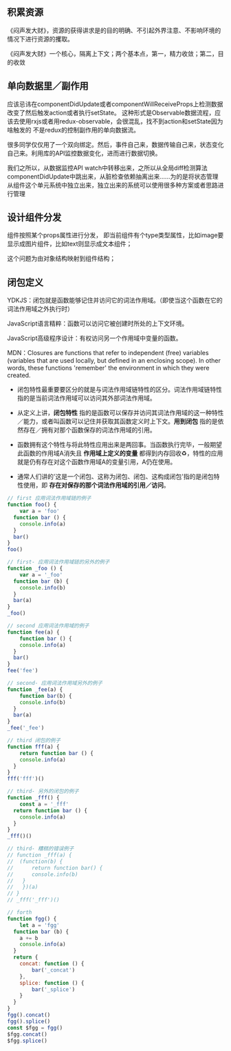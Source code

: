 ## 积累资源

《闷声发大财》，资源的获得讲求是的目的明确、不引起外界注意、不影响环境的情况下进行资源的攫取。

《闷声发大财》一个核心，隔离上下文；两个基本点，第一，精力收敛；第二，目的收敛

## 单向数据里／副作用

应该忌讳在componentDidUpdate或者componentWillReceiveProps上检测数据改变了然后触发action或者执行setState。
这种形式是Observable数据流程，应该去使用rxjs或者用redux-observable，会很混乱，找不到action和setState因为啥触发的
不是redux的控制副作用的单向数据流。

很多同学仅仅用了一个双向绑定。然后，事件自己来，数据传输自己来，状态变化自己来。利用库的API监控数据变化，进而进行数据切换。

我们之所以，从数据监控API watch中转移出来，之所以从全局diff检测算法componentDidUpdate中跳出来，从脏检查依赖抽离出来......为的是将状态管理从组件这个单元系统中独立出来，独立出来的系统可以使用很多种方案或者思路进行管理

## 设计组件分发

组件按照某个props属性进行分发，
即当前组件有个type类型属性，比如image要显示成图片组件，比如text则显示成文本组件；

这个问题为由对象结构映射到组件结构；

## 闭包定义

YDKJS：闭包就是函数能够记住并访问它的词法作用域。（即使当这个函数在它的词法作用域之外执行时）

JavaScript语言精粹：函数可以访问它被创建时所处的上下文环境。

JavaScript高级程序设计：有权访问另一个作用域中变量的函数。

MDN：Closures are functions that refer to independent (free) variables (variables that are used locally, but defined in an enclosing scope). In other words, these functions 'remember' the environment in which they were created.

- 闭包特性最重要要区分的就是与词法作用域链特性的区分。词法作用域链特性指的是当前词法作用域可以访问其外部词法作用域。

- 从定义上讲，**闭包特性** 指的是函数可以保存并访问其词法作用域的这一种特性／能力，或者叫函数可以记住并获取其函数定义时上下文。**用到闭包** 指的是依然存在／拥有对那个函数保存的词法作用域的引用。

- 函数拥有这个特性与将此特性应用出来是两回事。当函数执行完毕，一般期望此函数的作用域A消失且 **作用域上定义的变量** 都得到内存回收♻️，特性的应用就是仍有存在对这个函数作用域A的变量引用，A仍在使用。

- 通常人们讲的'这是一个闭包、这称为闭包、闭包、这构成闭包'指的是闭包特性使用，即 **存在对保存的那个词法作用域的引用／访问**。

```js
// first 应用词法作用域链的例子
function foo() {
	var a = 'foo'
  function bar () {
  	console.info(a)
  }
  bar()
}
foo()

// first- 应用词法作用域链的另外的例子
function _foo () {
	var a = '_foo'
  function bar (b) {
  	console.info(b)
  }
  bar(a)
}
_foo()

// second 应用词法作用域的例子
function fee(a) {
	function bar () {
  	console.info(a)
  }
  bar()
}
fee('fee')

// second- 应用词法作用域另外的例子
function _fee(a) {
	function bar(b) {
  	console.info(b)
  }
  bar(a)
}
_fee('_fee')

// third 闭包的例子
function fff(a) {
	return function bar () {
  	console.info(a)
  }
}
fff('fff')()

// third- 另外的闭包的例子
function _fff() {
	const a = '_fff'
  return function bar () {
  	console.info(a)
  }
}
_fff()()

// third- 糟糕的错误例子
// function _fff(a) {
//	(function(b) {
//  	return function bar() {
//    	console.info(b)
//   }
//   })(a)
// }
// _fff('_fff')()

// forth
function fgg() {
	let a = 'fgg'
  function bar (b) {
  	a += b
  	console.info(a)
  }
  return {
  	concat: function () {
    	bar('_concat')
    },
    splice: function () {
    	bar('_splice')
    }
  }
}
fgg().concat()
fgg().splice()
const $fgg = fgg()
$fgg.concat()
$fgg.splice()
```
